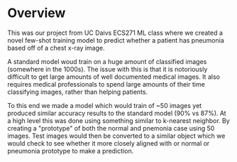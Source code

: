 # Overview
This was our project from UC Daivs ECS271 ML class where we created a novel few-shot training model to predict whether a patient has pneumonia based off of a chest x-ray image.

A standard model woud train on a huge amount of classified images (somewhere in the 1000s). The issue with this is that it is notoriously difficult to get large amounts of well documented medical images.
It also requires medical professionals to spend large amounts of their time classifying images, rather than helping patients.

To this end we made a model which would train of ~50 images yet produced similar accuracy results to the standard model (90% vs 87%).
At a high level this was done using something similar to k-nearest neighbor. By creating a "prototype" of both the normal and pnemonia case using 50 images. Test images would then be converted to a similar
object which we would check to see whether it more closely aligned with or normal or pneumonia prototype to make a prediction.
